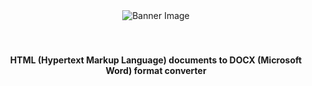 <div align="center">
  <img src="./assets/banner.jpg" alt="Banner Image">
</div>
<br>
<br>

<h4 align="center">HTML (Hypertext Markup Language) documents to DOCX 
(Microsoft Word) format converter</h4>

<br>
<br>

